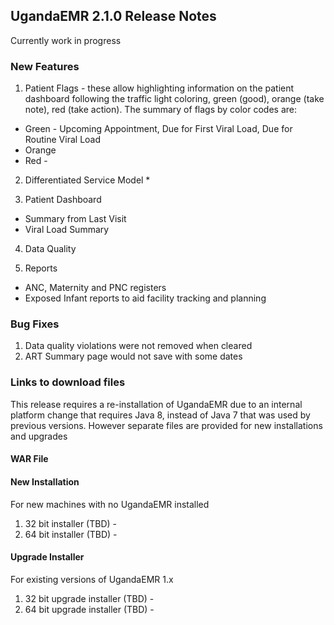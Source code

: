 ## UgandaEMR 2.1.0 Release Notes
Currently work in progress 

### New Features

1. Patient Flags - these allow highlighting information on the patient dashboard following the traffic light coloring, green (good), orange (take note), red (take action). The summary of flags by color codes are:

  * Green - Upcoming Appointment, Due for First Viral Load, Due for Routine Viral Load
  * Orange 
  * Red - 
2. Differentiated Service Model 
   * 

3. Patient Dashboard
  * Summary from Last Visit 
  * Viral Load Summary 

4. Data Quality

5. Reports

  * ANC, Maternity and PNC registers
  * Exposed Infant reports to aid facility tracking and planning

### Bug Fixes

1. Data quality violations were not removed when cleared 
2. ART Summary page would not save with some dates 

### Links to download files

This release requires a re-installation of UgandaEMR due to an internal platform change that requires Java 8, instead of Java 7 that was used by previous versions. However separate files are provided for new installations and upgrades 

#### WAR File 


#### New Installation

For new machines with no UgandaEMR installed

1. 32 bit installer (TBD) - 
2. 64 bit installer (TBD) -  


#### Upgrade Installer 

For existing versions of UgandaEMR 1.x 

1. 32 bit upgrade installer (TBD) - 
2. 64 bit upgrade installer (TBD) -  

